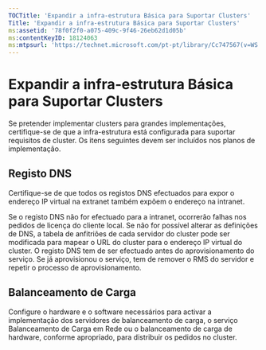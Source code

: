 ```yaml
---
TOCTitle: 'Expandir a infra-estrutura Básica para Suportar Clusters'
Title: 'Expandir a infra-estrutura Básica para Suportar Clusters'
ms:assetid: '78f0f2f0-a075-409c-9f46-26eb62d1d05b'
ms:contentKeyID: 18124063
ms:mtpsurl: 'https://technet.microsoft.com/pt-pt/library/Cc747567(v=WS.10)'
---
```


Expandir a infra-estrutura Básica para Suportar Clusters
========================================================

Se pretender implementar clusters para grandes implementações, certifique-se de que a infra-estrutura está configurada para suportar requisitos de cluster. Os itens seguintes devem ser incluídos nos planos de implementação.

Registo DNS
-----------

Certifique-se de que todos os registos DNS efectuados para expor o endereço IP virtual na extranet também expõem o endereço na intranet.

Se o registo DNS não for efectuado para a intranet, ocorrerão falhas nos pedidos de licença do cliente local. Se não for possível alterar as definições de DNS, a tabela de anfitriões de cada servidor do cluster pode ser modificada para mapear o URL do cluster para o endereço IP virtual do cluster. O registo DNS tem de ser efectuado antes do aprovisionamento do serviço. Se já aprovisionou o serviço, tem de remover o RMS do servidor e repetir o processo de aprovisionamento.

Balanceamento de Carga
----------------------

Configure o hardware e o software necessários para activar a implementação dos servidores de balanceamento de carga, o serviço Balanceamento de Carga em Rede ou o balanceamento de carga de hardware, conforme apropriado, para distribuir os pedidos no cluster.
